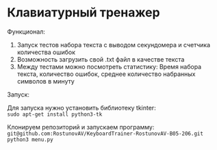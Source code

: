 # Клавиатурный тренажер

Функционал:
1) Запуск тестов набора текста с выводом секундомера и счетчика количества ошибок
2) Возможность загрузить свой .txt файл в качестве текста
3) Между тестами можно посмотреть статистику:
Время набора текста, количество ошибок, среднее количество набранных символов в минуту

Запуск:

Для запуска нужно установить библиотеку tkinter:  
`sudo apt-get install python3-tk`

Клонируем репозиторий и запускаем программу:  
`git@github.com:RostunovAV/KeyboardTrainer-RostunovAV-B05-206.git`  
`python3 menu.py`

